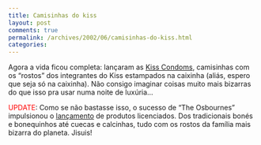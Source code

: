 ```yaml
---
title: Camisinhas do kiss
layout: post
comments: true
permalink: /archives/2002/06/camisinhas-do-kiss.html
categories:
---
```

Agora a vida ficou completa: lançaram as <a href="http://ultimosegundo.ig.com.br/useg/cultura/artigo/0,,798647,00.html" >Kiss Condoms</a>, camisinhas com os &#8220;rostos&#8221; dos integrantes do Kiss estampados na caixinha (aliás, espero que seja só na caixinha). Não consigo imaginar coisas muito mais bizarras do que isso pra usar numa noite de luxúria&#8230;

<font color=red>UPDATE</font>: Como se não bastasse isso, o sucesso de &#8220;The Osbournes&#8221; impulsionou o <a href="http://br.news.yahoo.com/020605/10/6gtn.html" >lançamento</a> de produtos licenciados. Dos tradicionais bonés e bonequinhos até cuecas e calcinhas, tudo com os rostos da família mais bizarra do planeta. Jisuis!